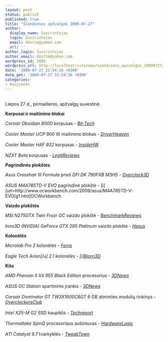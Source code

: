 ```yaml
---
layout: post
status: publish
published: true
title: "Šiandienos apžvalgos 2009-07-27"
author:
  display_name: Suvirintojas
  login: Suvirintojas
  email: dovrim@yahoo.com
  url: ''
author_login: Suvirintojas
author_email: dovrim@yahoo.com
wordpress_id: 3805
wordpress_url: http://localhost/site/new/siandienos_apzvalgos_20090727/
date: '2009-07-27 22:54:16 +0300'
date_gmt: '2009-07-27 22:54:16 +0300'
categories:
- Naujienos
---
```

<p>
<br />Liepos 27 d., pirmadienio, apžvalgų suvestinė.</p>
<p><b>Korpusai ir maitinimo blokai</b></p>
<p><i>Corsair Obsidian 800D</i> korpusas - <i><a class="ns" href="http://www.bit-tech.net/hardware/cases/2009/07/27/corsair-obsidian-series-800d-case-preview/1">Bit-Tech</a></i><br />
<br /><i>Cooler Master UCP</i> 900 W maitinimo blokas - <i><a class="ns" href="http://www.driverheaven.net/reviews.php?reviewid=814">DriverHeaven</a></i><br />
<br /><i>Cooler Master HAF 922</i> korpusas - <i><a class="ns" href="http://www.insidehw.com/Reviews/Cases/Cooler-Master-HAF-922.html">InsideHW</a></i><br />
<br /><i>NZXT Beta</i> korpusas - <i><a class="ns" href="http://www.legitreviews.com/article/1026/1/">LegitReviews</a></i></p>
<p><b>Pagrindinės plokštės</b></p>
<p><i>Asus Crosshair III Formula</i> prieš <i>DFI DK 790FXB M3H5</i> - <i><a class="ns" href="http://www.overclock3d.net/reviews.php?/cpu_mainboard/asus_crosshair_iii_formula_vs_dfi_dk_790fxb_m3h5_face-off/1">Overclock3D</a></i><br />
<br /><i>ASUS M4A785TD-V EVO</i> pagrindinė plokštė - [i][url=http://www.ocworkbench.com/2009/asus/M4A785TD-V-EVO/g1.htm]OCWorkbench</p>
<p><b>Vaizdo plokštės</b></p>
<p><i>MSI N275GTX Twin Frozr OC</i> vaizdo plokštė - <i><a class="ns" href="http://benchmarkreviews.com/index.php?option=com_content&task=view&id=354&Itemid=72">BenchmarkReviews</a></i><br />
<br /><i>Inno3D (NVIDIA) GeForce GTX 295 Platinum</i> vaizdo plokštė - <i><a class="ns" href="http://www.hexus.net/content/item.php?item=19375">Hexus</a></i></p>
<p><b>Kolonėlės</b></p>
<p><i>Microlab Pro 2</i> kolonėlės - <i><a class="ns" href="http://www.ferra.ru/online/multimedia/89110/">Ferra</a></i><br />
<br /><i>Eagle Tech Arion[/u] 2.1 kolonėlės - [i]<a class="ns" href="http://www.bjorn3d.com/read.php?cID=1622">Bjorn3D</a></i></p>
<p><b>Kita</b></p>
<p><i>AMD Phenom II X4 955 Black Edition</i> procesorius - <i><a class="ns" href="http://www.3dnews.ru/cpu/amd_phenom_ii_x4_955/">3DNews</a></i><br />
<br /><i>ASUS OC Station</i> spartinimo įrankis - <i><a class="ns" href="http://www.3dnews.ru/motherboard/asus_oc_station/">3DNews</a></i><br />
<br /><i>Corsair Dominator GT TW3X1600C6GT</i> 6 GB atminties modulių rinkinys - <i><a class="ns" href="http://www.overclockersclub.com/reviews/tw3x1600c6gt_dominator_gt/">OverclockersClub</a></i><br />
<br /><i>Intel X25-M G2</i> SSD kaupiklis - <i><a class="ns" href="http://techreport.com/articles.x/17269">Techreport</a></i><br />
<br /><i>Thermaltake SpinQ</i> procesoriaus aušintuvas - <i><a class="ns" href="http://www.hardwarelogic.com/news/137/ARTICLE/6822/2009-07-27.html">HardwareLogic</a></i><br />
<br /><i>ATI Catalyst 9.7</i> tvarkyklės - <i><a class="ns" href="http://www.tweaktown.com/articles/2842/ati_catalyst_9_7_vista_driver_analysis/index.html">TweakTown</a></i><br /></p>
